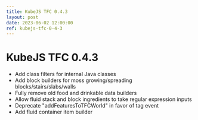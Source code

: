 ```yaml
---
title: KubeJS TFC 0.4.3
layout: post
date: 2023-06-02 12:00:00
ref: kubejs-tfc-0-4-3
---
```


# KubeJS TFC 0.4.3

- Add class filters for internal Java classes
- Add block builders for moss growing/spreading blocks/stairs/slabs/walls
- Fully remove old food and drinkable data builders
- Allow fluid stack and block ingredients to take regular expression inputs
- Deprecate "addFeaturesToTFCWorld" in favor of tag event
- Add fluid container item builder
